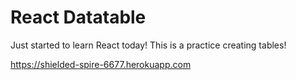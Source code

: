 # React Datatable

Just started to learn React today!  This is a practice creating tables!

<https://shielded-spire-6677.herokuapp.com>